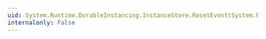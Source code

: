 ```yaml
---
uid: System.Runtime.DurableInstancing.InstanceStore.ResetEvent(System.Runtime.DurableInstancing.InstancePersistenceEvent,System.Runtime.DurableInstancing.InstanceOwner)
internalonly: False
---
```

